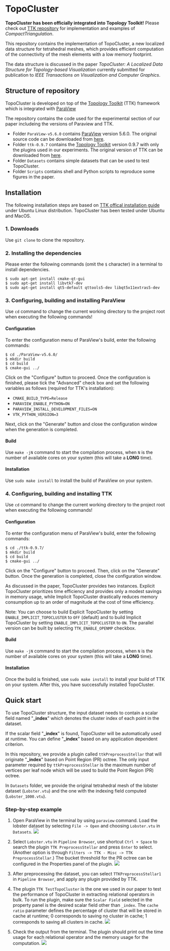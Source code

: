 # TopoCluster

**TopoCluster has been officially integrated into Topology Toolkit!** Please check out [TTK repository](https://github.com/topology-tool-kit/ttk) for implementation and examples of *CompactTriangulation*. 

This repository contains the implementation of TopoCluster, a new localized data structure for tetrahedral meshes, which provides efficient computation of the connectivity of the mesh elements with a low memory footprint. 

The data structure is discussed in the paper *TopoCluster: A Localized Data Structure for Topology-based Visualization* currently submitted for publication to *IEEE Transactions on Visualization and Computer Graphics*.

## Structure of repository

TopoCluster is developed on top of the [Topology Toolkit](https://topology-tool-kit.github.io/index.html) (TTK) framework which is integrated with [ParaView](https://www.paraview.org/) 

The repository contains the code used for the experimental section of our paper includeing the versions of Paraview and TTK.

- Folder `ParaView-v5.6.0` contains [ParaView](https://www.paraview.org/) version 5.6.0. The original source code can be downloaded from [here](https://www.paraview.org/download/).
- Folder `ttk-0.9.7` contains the [Topology Toolkit](https://topology-tool-kit.github.io/index.html) version 0.9.7 with only the plugins used in our experiments. The original version of TTK can be downloaded from [here](https://topology-tool-kit.github.io/downloads.html).
- Folder `Datasets` contains simple datasets that can be used to test TopoCluster.
- Folder `Scripts` contains shell and Python scripts to reproduce some figures in the paper. 

## Installation

The following installation steps are based on [TTK offical installation guide](https://topology-tool-kit.github.io/installation-0.9.7.html) under Ubuntu Linux distribution. TopoCluster has been tested under Ubuntu and MacOS.


### 1. Downloads
Use `git clone` to clone the repository.

### 2. Installing the dependencies
Please enter the following commands (omit the `$` character) in a terminal to install dependencies.

```
$ sudo apt-get install cmake-qt-gui
$ sudo apt-get install libvtk7-dev
$ sudo apt-get install qt5-default qttools5-dev libqt5x11extras5-dev
```
### 3. Configuring, building and installing ParaView
Use `cd` command to change the current working directory to the project root when executing the following commands! 

#### Configuration 
To enter the configuration menu of ParaView's build, enter the following commands:

```
$ cd ./ParaView-v5.6.0/
$ mkdir build
$ cd build
$ cmake-gui ../
```

Click on the "Configure" button to proceed. Once the configuration is finished, please tick the "Advanced" check box and set the following variables as follows (required for TTK's installation):
- `CMAKE_BUILD_TYPE=Release`
- `PARAVIEW_ENABLE_PYTHON=ON`
- `PARAVIEW_INSTALL_DEVELOPMENT_FILES=ON`
- `VTK_PYTHON_VERSION=3`

Next, click on the "Generate" button and close the configuration window when the generation is completed.

#### Build 
Use `make -jN` command to start the compilation process, when `N` is the number of available cores on your system (this will take a **LONG** time).

#### Installation
Use `sudo make install` to install the build of ParaView on your system. 

### 4. Configuring, building and installing TTK
Use `cd` command to change the current working directory to the project root when executing the following commands! 

#### Configuration
To enter the configuration menu of ParaView's build, enter the following commands:

```
$ cd ./ttk-0.9.7/
$ mkdir build
$ cd build
$ cmake-gui ../
```

Click on the "Configure" button to proceed. Then, click on the "Generate" button. Once the generation is completed, close the configuration window.

As discussed in the paper, TopoCluster provides two instances. Explicit TopoCluster prioritizes time efficiency and provides only a modest savings in memory usage, while Implicit TopoCluster drastically reduces memory consumption up to an order of magnitude at the cost of time efficiency. 

Note: You can choose to build Explicit TopoCluster by setting `ENABLE_IMPLICIT_TOPOCLUSTER` to `OFF` (default) and to build Implicit TopoCluster by setting `ENABLE_IMPLICIT_TOPOCLUSTER` to `ON`. The parallel version can be built by selecting `TTK_ENABLE_OPENMP` checkbox.

#### Build 
Use `make -jN` command to start the compilation process, when `N` is the number of available cores on your system (this will take a **LONG** time).

#### Installation
Once the build is finished, use `sudo make install` to install your build of TTK on your system. After this, you have successfully installed TopoCluster.



## Quick start

To use TopoCluster structure, the input dataset needs to contain a scalar field named "**_index**" which denotes the cluster index of each point in the dataset. 

If the scalar field "**_index**" is found, TopoCluster will be automatically used at runtime.  You can define "**_index**" based on any application dependent criterion. 

In this repository, we provide a plugin called `ttkPreprocessStellar` that will originate "**_index**" based on Point Region (PR) octree. The only input parameter required by `ttkPreprocessStellar` is the maximum number of vertices per leaf node which will be used to build the Point Region (PR) octree.

In `Datasets` folder, we provide the original tetrahedral mesh of the lobster dataset (`Lobster.vtu`) and the one with the indexing field computed (`Lobster_1000.vtu`).

### Step-by-step example

1. Open ParaView in the terminal by using `paraview` command. Load the lobster dataset by selecting `File -> Open` and choosing `Lobster.vtu` in `Datasets`.
![](Figures/step_1.png)

2. Select `Lobster.vtu` in `Pipeline Browser`, use shortcut `Ctrl + Space` to search the plugin `TTK PreprocessStellar` and press `Enter` to select. (Another option is through `Filters -> TTK - Misc -> TTK PreprocessStellar`.) The bucket threshold for the PR octree can be configured in the Properties panel of the plugin.
![](Figures/step_2.png)

3. After preprocessing the dataset, you can select `TTKPreprocessStellar1` in `Pipeline Browser`, and apply any plugin provided by TTK. 
   
4. The plugin `TTK TestTopoCluster` is the one we used in our paper to test the performance of TopoCluster in extracting relational operators in bulk. To run the plugin, make sure the `Scalar Field` selected in the property panel is the desired scalar field other than `_index`. The `cache ratio` parameter defines the percentage of cluster that will be stored in cache at runtime; 0 corresponds to saving no cluster in cache; 1 corresponds to saving all clusters in cache.
![](Figures/step_3.png)

1. Check the output from the terminal. The plugin should print out the time usage for each relational operator and the memory usage for the computation.
![](Figures/step_4.png)
